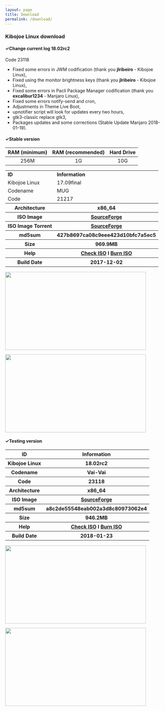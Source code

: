 ```yaml
---
layout: page
title: Download
permalink: /download/
---
```


<h3>Kibojoe Linux download</h3>

<h4>✓Change current log 18.02rc2</h4>

Code 23118

- Fixed some errors in JWM codification (thank you <strong>jlribeiro</strong> - Kibojoe Linux),
- Fixed using the monitor brightness keys (thank you <strong>jlribeiro</strong> - Kibojoe Linux),
- Fixed some errors in Pacli Package Manager codification (thank you <strong>excalibur1234</strong> - Manjaro Linux),
- Fixed some errors notify-send and cron,
- Adjustments in Theme Live Boot,
- upnotifier script will look for updates every two hours,
- gtk3-classic replace gtk3,
- Packages updates and some corrections (Stable Update Manjaro 2018-01-19).

<h4>✓Stable version</h4>

|RAM (minimum)|RAM (recommended)|Hard Drive |
|:-----------:|:---------------:|:---------:|
| 256M        | 1G              | 10G       |

<table>
          <tr>
            <td><strong>ID</strong></td> <td><strong>Information</strong></td>
          </tr>
          <tr>
            <td>Kibojoe Linux</td> <td>17.09final</td>
          </tr>
          <tr>
            <td>Codename</td> <td>MUG</td>
          </tr>
          <tr>
            <td>Code</td> <td>21217</td>
          </tr>
          <tr>
            <th>Architecture</th><th>x86_64</th>
          </tr>
          <tr>
            <th>ISO Image</th><th><a href="https://sourceforge.net/projects/kibojoe/files/17.09/Code%2021217/" target="_blank">SourceForge</a></th>
          </tr>
          <tr>
            <th>ISO Image Torrent</th><th><a href="https://sourceforge.net/projects/manjarotorrents/files/spins/Kibojoe/17.09/" target="_blank">SourceForge</a></th>
          </tr>
          <tr>
            <th>md5sum</th><th>427b8697ca08c9eee423d10bfc7a5ec5</th>
          </tr>
          <tr>
            <th>Size</th><th>969.9MB</th>
          </tr>
          <tr>
            <th>Help</th><th><a href="https://wiki.manjaro.org/index.php?title=How-to_check_an_.ISO_MD5_checksum" target="_blank">Check ISO</a> I <a href="https://wiki.manjaro.org/index.php?title=Burn_an_ISO_File" target="_blank">Burn ISO</a></th>
          </tr>
          <tr>
            <th>Build Date</th><th>2017-12-02</th>
          </tr>
</table>
        
<a href='http://www.auplod.com/u/ldauop99a7d.png' target='_blank'><img src='http://www.auplod.com/u/ldauop99a7d.png' width='450' height='250'/></a>

<a href='http://www.auplod.com/u/udpoal99a7e.png' target='_blank'><img src='http://www.auplod.com/u/udpoal99a7e.png' width='450' height='250'/></a>

<h4>✓Testing version</h4>
<table>
          <tr>
            <th><strong>ID</strong></th><th><strong>Information</strong></th>
          </tr>
          <tr>
            <th>Kibojoe Linux</th><th>18.02rc2</th>
          </tr>
          <tr>
            <th>Codename</th><th>Vai-Vai</th>
          </tr>
          <tr>
            <th>Code</th><th>23118</th>
          </tr>
          <tr>
            <th>Architecture</th><th>x86_64</th>
          </tr>
          <tr>
            <th>ISO Image</th><th><a href="https://sourceforge.net/projects/kibojoe/files/18.02/Code%2023118/" target="_blank">SourceForge</a></th>
          </tr>
          <tr>
            <th>md5sum</th><th>a8c2de55548eab002a3d8c80973062e4</th>
          </tr>
          <tr>
            <th>Size</th><th>946.2MB</th>
          </tr>
          <tr>
            <th>Help</th><th><a href="https://wiki.manjaro.org/index.php?title=How-to_check_an_.ISO_MD5_checksum" target="_blank">Check ISO</a> I <a href="https://wiki.manjaro.org/index.php?title=Burn_an_ISO_File" target="_blank">Burn ISO</a></th>
          </tr>
          <tr>
            <th>Build Date</th><th>2018-01-23</th>
          </tr>
</table>

<a href='http://www.auplod.com/u/oupadla2f00.png' target='_blank'><img src='http://www.auplod.com/u/oupadla2f00.png' width='450' height='250'/></a>

<a href='http://www.auplod.com/u/dlopuaa2f01.png' target='_blank'><img src='http://www.auplod.com/u/dlopuaa2f01.png' width='450' height='250'/></a>